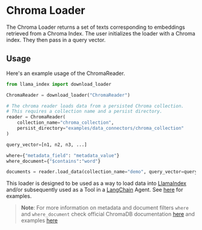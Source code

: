 # Chroma Loader

The Chroma Loader returns a set of texts corresponding to embeddings retrieved from a Chroma Index.
The user initializes the loader with a Chroma index. They then pass in a query vector.

## Usage

Here's an example usage of the ChromaReader.

```python
from llama_index import download_loader

ChromaReader = download_loader("ChromaReader")

# The chroma reader loads data from a persisted Chroma collection.
# This requires a collection name and a persist directory.
reader = ChromaReader(
    collection_name="chroma_collection",
    persist_directory="examples/data_connectors/chroma_collection"
)

query_vector=[n1, n2, n3, ...]

where={"metadata_field": "metadata_value"}
where_document={"$contains":"word"}

documents = reader.load_data(collection_name="demo", query_vector=query_vector, limit=5, where=where, where_document=where_document)
```

This loader is designed to be used as a way to load data into [LlamaIndex](https://github.com/run-llama/llama_index/tree/main/llama_index) and/or subsequently used as a Tool in a [LangChain](https://github.com/hwchase17/langchain) Agent. See [here](https://github.com/emptycrown/llama-hub/tree/main) for examples.

> **Note**: For more information on metadata and document filters `where` and `where_document` check official ChromaDB documentation [here](https://docs.trychroma.com/reference/Collection#query) and examples [here](https://github.com/chroma-core/chroma/blob/main/examples/basic_functionality/where_filtering.ipynb)
